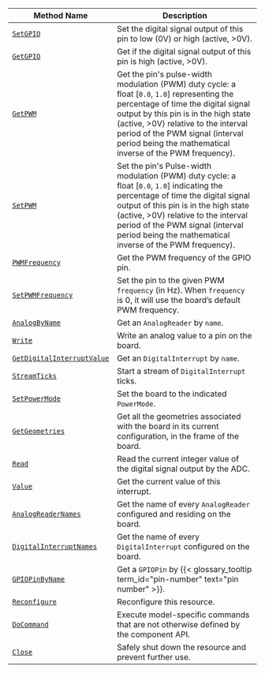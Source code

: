 <!-- prettier-ignore -->
| Method Name | Description |
| ----------- | ----------- |
| [`SetGPIO`](/components/board/#setgpio) | Set the digital signal output of this pin to low (0V) or high (active, >0V). |
| [`GetGPIO`](/components/board/#getgpio) | Get if the digital signal output of this pin is high (active, >0V). |
| [`GetPWM`](/components/board/#getpwm) | Get the pin's pulse-width modulation (PWM) duty cycle: a float [`0.0`, `1.0`] representing the percentage of time the digital signal output by this pin is in the high state (active, >0V) relative to the interval period of the PWM signal (interval period being the mathematical inverse of the PWM frequency). |
| [`SetPWM`](/components/board/#setpwm) | Set the pin's Pulse-width modulation (PWM) duty cycle: a float [`0.0`, `1.0`] indicating the percentage of time the digital signal output of this pin is in the high state (active, >0V) relative to the interval period of the PWM signal (interval period being the mathematical inverse of the PWM frequency). |
| [`PWMFrequency`](/components/board/#pwmfrequency) | Get the PWM frequency of the GPIO pin. |
| [`SetPWMFrequency`](/components/board/#setpwmfrequency) | Set the pin to the given PWM `frequency` (in Hz). When `frequency` is 0, it will use the board’s default PWM frequency. |
| [`AnalogByName`](/components/board/#analogbyname) | Get an `AnalogReader` by `name`. |
| [`Write`](/components/board/#write) | Write an analog value to a pin on the board. |
| [`GetDigitalInterruptValue`](/components/board/#getdigitalinterruptvalue) | Get an `DigitalInterrupt` by `name`. |
| [`StreamTicks`](/components/board/#streamticks) | Start a stream of `DigitalInterrupt` ticks. |
| [`SetPowerMode`](/components/board/#setpowermode) | Set the board to the indicated `PowerMode`. |
| [`GetGeometries`](/components/board/#getgeometries) | Get all the geometries associated with the board in its current configuration, in the frame of the board. |
| [`Read`](/components/board/#read) | Read the current integer value of the digital signal output by the ADC. |
| [`Value`](/components/board/#value) | Get the current value of this interrupt. |
| [`AnalogReaderNames`](/components/board/#analogreadernames) | Get the name of every `AnalogReader` configured and residing on the board. |
| [`DigitalInterruptNames`](/components/board/#digitalinterruptnames) | Get the name of every `DigitalInterrupt` configured on the board. |
| [`GPIOPinByName`](/components/board/#gpiopinbyname) | Get a `GPIOPin` by {{< glossary_tooltip term_id="pin-number" text="pin number" >}}. |
| [`Reconfigure`](/components/board/#reconfigure) | Reconfigure this resource. |
| [`DoCommand`](/components/board/#docommand) | Execute model-specific commands that are not otherwise defined by the component API. |
| [`Close`](/components/board/#close) | Safely shut down the resource and prevent further use. |
